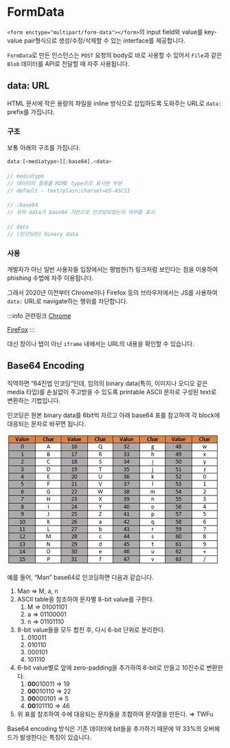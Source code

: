 # FormData

`<form enctype="multipart/form-data"></form>`의 input field와 value를 key-value pair형식으로 생성/수정/삭제할 수 있는 interface를 제공합니다.

`FormData`로 만든 인스턴스는 `POST` 요청의 body로 바로 사용할 수 있어서 `File`과 같은 `Blob` 데이터를 API로 전달할 때 자주 사용됩니다.

## data: URL

HTML 문서에 작은 용량의 파일을 inline 방식으로 삽입하도록 도와주는 URL로 `data:` prefix를 가집니다.

### 구조

보통 아래의 구조를 가집니다.

```js
data:[<mediatype>][;base64],<data>

// mediatype
// 데이터의 종류를 MIME type으로 표시한 부분
// default - text/plain;charset=US-ASCII

// ;base64
// 뒤의 data가 base64 기반으로 인코딩되었는지 여부를 표시

// data
// (인코딩된) binary data
```

### 사용

개발자가 아닌 일반 사용자들 입장에서는 평범한(?) 링크처럼 보인다는 점을 이용하여 phishing 수법에 자주 이용됩니다.

그래서 2020년 이전부터 Chrome이나 Firefox 등의 브라우저에서는 JS를 사용하여 `data:` URL로 navigate하는 행위를 차단합니다.

:::info 관련링크
[Chrome](https://ourcodeworld.com/articles/read/682/what-does-the-not-allowed-to-navigate-top-frame-to-data-url-javascript-exception-means-in-google-chrome)

[FireFox](https://blog.mozilla.org/security/2017/11/27/blocking-top-level-navigations-data-urls-firefox-59/)
:::

대신 창이나 탭이 아닌 `iframe` 내에서는 URL의 내용을 확인할 수 있습니다.

## Base64 Encoding

직역하면 “64진법 인코딩”인데, 임의의 binary data(특히, 이미지나 오디오 같은 media 타입)를 손실없이 주고받을 수 있도록 printable ASCII 문자로 구성된 text로 변환하는 기법입니다.

인코딩은 원본 binary data를 6bit씩 자르고 아래 base64 표를 참고하여 각 block에 대응되는 문자로 바꾸면 됩니다.

![Base64 Encoding](../image/base64_encoding.png)

예를 들어, “Man” base64로 인코딩하면 다음과 같습니다.

1. Man ⇒ M, a, n
2. ASCII table을 참조하여 문자별 8-bit value를 구한다.
   1. M ⇒ 01001101
   2. a ⇒ 01100001
   3. n ⇒ 01101110
3. 8-bit value들을 모두 합친 후, 다시 6-bit 단위로 분리한다.
   1. 010011
   2. 010110
   3. 000101
   4. 101110
4. 6-bit value별로 앞에 zero-padding을 추가하여 8-bit로 만들고 10진수로 변환한다.
   1. **00**010011 ⇒ 19
   2. **00**010110 ⇒ 22
   3. **00**000101 ⇒ 5
   4. **00**101110 ⇒ 46
5. 위 표를 참조하여 수에 대응되는 문자들을 조합하여 문자열을 만든다. ⇒ TWFu

Base64 encoding 방식은 기존 데이터에 bit들을 추가하기 때문에 약 33%의 오버헤드가 발생한다는 특징이 있습니다.
